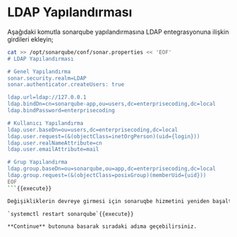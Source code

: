 # LDAP Yapılandırması

Aşağıdaki komutla sonarqube yapılandırmasına LDAP entegrasyonuna ilişkin girdileri ekleyin;

```bash
cat >> /opt/sonarqube/conf/sonar.properties << 'EOF'
# LDAP Yapılandırması

# Genel Yapılandırma
sonar.security.realm=LDAP
sonar.authenticator.createUsers: true

ldap.url=ldap://127.0.0.1
ldap.bindDn=cn=sonarqube-app,ou=users,dc=enterprisecoding,dc=local
ldap.bindPassword=enterprisecoding

# Kullanıcı Yapılandırma
ldap.user.baseDn=ou=users,dc=enterprisecoding,dc=local
ldap.user.request=(&(objectClass=inetOrgPerson)(uid={login}))
ldap.user.realNameAttribute=cn
ldap.user.emailAttribute=mail

# Grup Yapılandırma
ldap.group.baseDn=ou=sonarqube,ou=app,dc=enterprisecoding,dc=local
ldap.group.request=(&(objectClass=posixGroup)(memberUid={uid}))
EOF
```{{execute}}

Değişikliklerin devreye girmesi için sonaruqbe hizmetini yeniden başaltın;

`systemctl restart sonarqube`{{execute}}

**Continue** butonuna basarak sıradaki adıma geçebilirsiniz.
